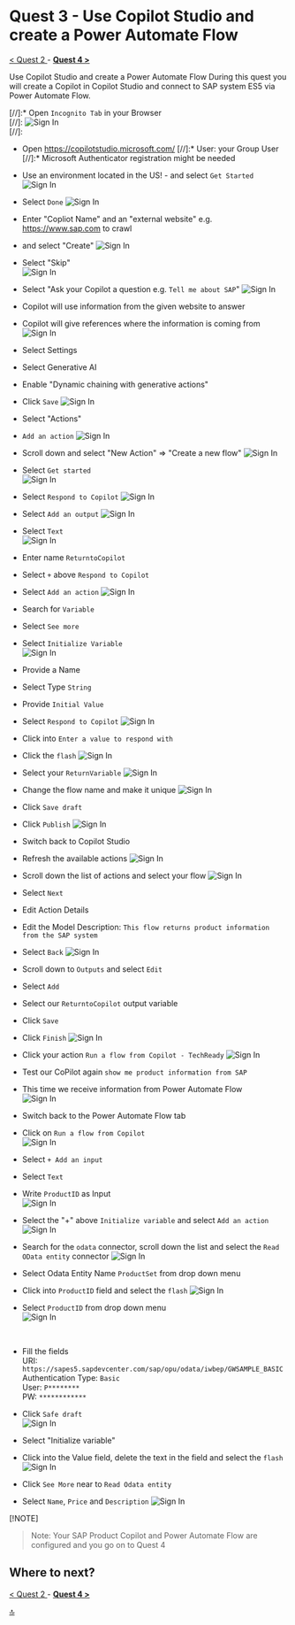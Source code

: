 # Quest 3 - Use Copilot Studio and create a Power Automate Flow

[ < Quest 2 ](quest2.md) - **[ Quest 4 > ](quest4.md)**

Use Copilot Studio and create a Power Automate Flow
During this quest you will create a Copilot in Copilot Studio and connect to SAP system ES5 via Power Automate Flow. 

[//]:* Open `Incognito Tab` in your Browser                           
[//]: ![Sign In](../media/quest3/1-Incognito.png)  <br>
[//]:
* Open https://copilotstudio.microsoft.com/
[//]:* User: your Group User
[//]:* Microsoft Authenticator registration might be needed

* Use an environment located in the US!  - and select `Get Started`
 ![Sign In](../media/quest3/2-GetStarted.png) <br>



* Select `Done`
![Sign In](../media/quest3/3-PowerVirtualAgent-is-now-MicrosoftCopilotStudio.png) <br>



* Enter "Copliot Name" and an "external website" e.g. https://www.sap.com to crawl
* and select "Create"
 ![Sign In](../media/quest3/4-CreateCopilot.png) <br>


* Select "Skip"                              
 ![Sign In](../media/quest3/5-NewFeatures.png) <br>

* Select "Ask your Copilot a question e.g. `Tell me about SAP`"
 ![Sign In](../media/quest3/6-MySAPCopilot.1.png) <br>

* Copilot will use information from the given website to answer
* Copilot will give references where the information is coming from              
 ![Sign In](../media/quest3/7-MySAPCopilot.2.png) <br>

* Select Settings
* Select Generative AI
* Enable "Dynamic chaining with generative actions"
* Click `Save`
 ![Sign In](../media/quest3/9-MySAPCopilot-Settings.png) <br>

* Select "Actions"
* `Add an action`
 ![Sign In](../media/quest3/10-MySAPCopilot-Actions.png) <br>


* Scroll down and select "New Action" => "Create a new flow"
 ![Sign In](../media/quest3/11-MySAPCopilot-AddAnAction.png) <br>


* Select `Get started`                   
 ![Sign In](../media/quest3/12-PowerAutomateGetStarted.png) <br>


* Select `Respond to Copilot`
 ![Sign In](../media/quest3/12-PowerAutomate-Run-a-flow-from-Copilot.png) <br>


* Select `Add an output`
 ![Sign In](../media/quest3/13-PowerAutomate-AddAnOutput.png) <br>


* Select `Text`                      
 ![Sign In](../media/quest3/14-PowerAutomate-AddAnOutput-Text.png) <br>


* Enter name `ReturntoCopilot`
* Select `+` above `Respond to Copilot`
* Select `Add an action`
 ![Sign In](../media/quest3/15-PowerAutomate-AddAnAction.png) <br>


* Search for `Variable`
* Select `See more`
* Select `Initialize Variable`                                       
 ![Sign In](../media/quest3/16-PowerAutomate-AddAnAction2.png) <br>


* Provide a Name
* Select Type `String`
* Provide `Initial Value`
* Select `Respond to Copilot`
 ![Sign In](../media/quest3/17-PowerAutomate-Provide-a-Name.png) <br>


* Click into `Enter a value to respond with`
* Click the `flash`
 ![Sign In](../media/quest3/18-PowerAutomate-ValueToRespond.png) <br>


* Select your `ReturnVariable`
 ![Sign In](../media/quest3/19-PowerAutomate-ReturnVariable.png) <br>


* Change the flow name and make it unique
 ![Sign In](../media/quest3/20-PowerAutomate-AddAnOutput.png) <br>


* Click `Save draft`
* Click `Publish`
 ![Sign In](../media/quest3/21-PowerAutomate-Publish.png) <br>


* Switch back to Copilot Studio
* Refresh the available actions
 ![Sign In](../media/quest3/22-BackToCopilot.png) <br>


* Scroll down the list of actions and select your flow
 ![Sign In](../media/quest3/23-Copilot-SelectYourFlow.png) <br>

* Select `Next`


* Edit Action Details
* Edit the Model Description: `This flow returns product information from the SAP system`
* Select `Back`
 ![Sign In](../media/quest3/25-Copilot-ConnectionDetails-2.png) <br>


* Scroll down to `Outputs` and select `Edit`
* Select `Add`
* Select our `ReturntoCopilot` output variable
* Click `Save`
* Click `Finish`
 ![Sign In](../media/quest3/26a-Copilot-Output.png) <br>


 * Click your action `Run a flow from Copilot - TechReady`
 ![Sign In](../media/quest3/26b-Copilot-Action.png) <br>


 * Test our CoPilot again `show me product information from SAP`
 * This time we receive information from Power Automate Flow                 
 ![Sign In](../media/quest3/27-Copilot-TestYourCopilot.png) <br>


 * Switch back to the Power Automate Flow tab
 * Click on `Run a flow from Copilot`                            
  ![Sign In](../media/quest3/27a-AutomateFlow-Input1.png) <br>


 * Select `+ Add an input`
 * Select `Text`
 * Write `ProductID` as Input                                
 ![Sign In](../media/quest3/27c-AutomateFlow-Input3.png) <br>


 * Select the "+" above `Initialize variable` and select `Add an action`
 ![Sign In](../media/quest3/28-AutomateFlow-AddAnAction2.png) <br>



 * Search for the `odata` connector, scroll down the list and select the `Read OData entity` connector
  ![Sign In](../media/quest3/29-AutomateFlow-odata-Connector.png) <br>


 * Select Odata Entity Name `ProductSet` from drop down menu
 * Click into `ProductID` field and select the `flash` 
  ![Sign In](../media/quest3/30-AutomateFlow-odata-Parameter.png) <br>



 * Select `ProductID` from drop down menu                        
  ![Sign In](../media/quest3/30b-AutomateFlow-odata-ProductID.png) <br>

 <br>

 * Fill the fields <br>
        URI: `https://sapes5.sapdevcenter.com/sap/opu/odata/iwbep/GWSAMPLE_BASIC` <br>
        Authentication Type: `Basic` <br>
        User: `P********` <br>
        PW: `************` <br>
 * Click `Safe draft`                            
  ![Sign In](../media/quest3/30c-SAP-odata-connection.png) <br>



 * Select "Initialize variable"
 *  Click into the Value field, delete the text in the field and select the `flash`
   ![Sign In](../media/quest3/31-AutomateFlow-ReturnInfo.png) <br>


 * Click `See More` near to `Read Odata entity`
 * Select `Name`, `Price` and `Description`
 ![Sign In](../media/quest3/32-AutomateFlow-ReturnInfo2.png) <br>



 [!NOTE]
> Note: Your SAP Product Copilot and Power Automate Flow are configured and you go on to Quest 4 





## Where to next?
[ < Quest 2 ](quest2.md) - **[ Quest 4 > ](quest4.md)**

[🔝](#)
